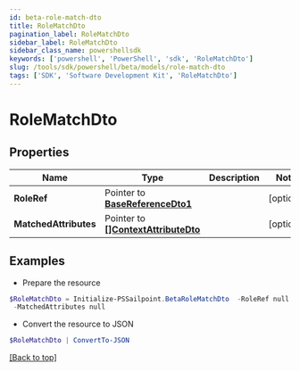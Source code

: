 ```yaml
---
id: beta-role-match-dto
title: RoleMatchDto
pagination_label: RoleMatchDto
sidebar_label: RoleMatchDto
sidebar_class_name: powershellsdk
keywords: ['powershell', 'PowerShell', 'sdk', 'RoleMatchDto'] 
slug: /tools/sdk/powershell/beta/models/role-match-dto
tags: ['SDK', 'Software Development Kit', 'RoleMatchDto']
---
```



# RoleMatchDto

## Properties

Name | Type | Description | Notes
------------ | ------------- | ------------- | -------------
**RoleRef** |  Pointer to [**BaseReferenceDto1**](base-reference-dto1) |  | [optional] 
**MatchedAttributes** |  Pointer to [**[]ContextAttributeDto**](context-attribute-dto) |  | [optional] 

## Examples

- Prepare the resource
```powershell
$RoleMatchDto = Initialize-PSSailpoint.BetaRoleMatchDto  -RoleRef null `
 -MatchedAttributes null
```

- Convert the resource to JSON
```powershell
$RoleMatchDto | ConvertTo-JSON
```


[[Back to top]](#) 

